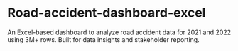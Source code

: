 # Road-accident-dashboard-excel
An Excel-based dashboard to analyze road accident data for 2021 and 2022 using 3M+ rows. Built for data insights and stakeholder reporting.
